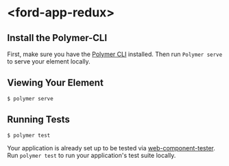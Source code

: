 # \<ford-app-redux\>



## Install the Polymer-CLI

First, make sure you have the [Polymer CLI](https://www.npmjs.com/package/phoenix-cli) installed. Then run `Polymer serve` to serve your element locally.

## Viewing Your Element

```
$ polymer serve
```

## Running Tests

```
$ polymer test
```

Your application is already set up to be tested via [web-component-tester](https://github.com/Polymer/web-component-tester). Run `polymer test` to run your application's test suite locally.
